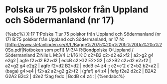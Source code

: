 # Polska  ur 75 polskor från Uppland och Södermanland (nr 17)

{%abc%}
X:17
T:Polska 
T:ur 75 polskor från Uppland och Södermanland (nr 17)
B:75 polskor från Uppland och Södermanland, nr 17
N:[[http://www.stefanlinden.se/S/L/Bagge%2075%20p%20fr%20Up%20o%20So.pdf|Notboken som pdf]]
M:3/4
R:Bondpolska
O:Uppland / Södermanland
Z:Nils L
M:3/4
L:1/16
K:C
c2>B2 c2>d2 e2>f2 | a2>g2 g4 e2g2 | agfe f2>d2 B2>d2 | edcB c2>G2 E2>G2 |
c2>B2 c2>d2 e2>f2 | a2>g2 g4 e2g2 | agfe f2>d2 B2>d2 | edcB c4 z4 ::
c2>c'2 c'2>b2 b2>a2 | (baga) g4>e4 | f2>a2 a2>g2 g2>f2 | (gfef) e4 z4 |
fefg f2e2 d2c2 | B2A2 G2A2 B2c2 | d2e2 f2ag fedc | BcdB c4 z4 :|
{%endabc%}
